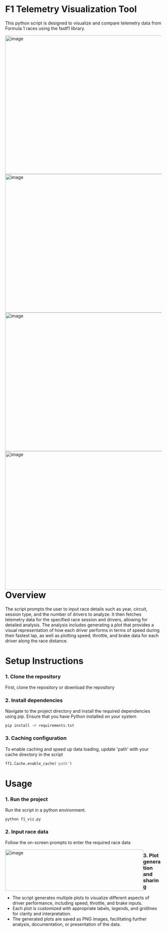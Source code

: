 # F1 Telemetry Visualization Tool
This python script is designed to visualize and compare telemetry data from Formula 1 races using the fastf1 library. 

<img src= "https://github.com/prathkr/Formula1-Telemetry-Visualization-Tool/assets/130935483/8e39f06f-58a8-4e22-b4ee-8c003a7ee3cb" alt="image" width="666" height="444" style="float:left;">

<img src= "https://github.com/prathkr/Formula1-Telemetry-Visualization-Tool/assets/130935483/adc62932-dea2-4886-9f30-d584c826416b" alt="image" width="666" height="444" style="float:left;">

<img src= "https://github.com/prathkr/Formula1-Telemetry-Visualization-Tool/assets/130935483/dc17f7d7-539e-4845-9eb3-9f8df40d77df" alt="image" width="666" height="444" style="float:left;">

<img src= "https://github.com/prathkr/Formula1-Telemetry-Visualization-Tool/assets/130935483/4125f3cc-3bcf-4c4f-91f3-e4c26b70e52a" alt="image" width="666" height="444" style="float:left;">

# Overview
The script prompts the user to input race details such as year, circuit, session type, and the number of drivers to analyze. It then fetches telemetry data for the specified race session and drivers, allowing for detailed analysis. The analysis includes generating a plot that provides a visual representation of how each driver performs in terms of speed during their fastest lap, as well as plotting speed, throttle, and brake data for each driver along the race distance.

# Setup Instructions
### 1. Clone the repository
First, clone the repository or download the repository
### 2. Install dependencies
Navigate to the project directory and install the required dependencies using pip. Ensure that you have Python installed on your system

```
pip install -r requirements.txt
```

### 3. Caching configuration
To enable caching and speed up data loading, update 'path' with your cache directory in the script

```python
ff1.Cache.enable_cache('path')
```

# Usage
### 1. Run the project
Run the script in a python environment.

```
python f1_viz.py
```
### 2. Input race data
Follow the on-screen prompts to enter the required race data

<img src="https://github.com/prathkr/Formula1-Telemetry-Visualization-Tool/assets/130935483/c5668d40-a060-4d2b-9c7e-469caab0282f" alt="image" width="444" height="133" style="float:left;">

### 3. Plot generation and sharing
* The script generates multiple plots to visualize different aspects of driver performance, including speed, throttle, and brake inputs.
* Each plot is customized with appropriate labels, legends, and gridlines for clarity and interpretation.
* The generated plots are saved as PNG images, facilitating further analysis, documentation, or presentation of the data.




